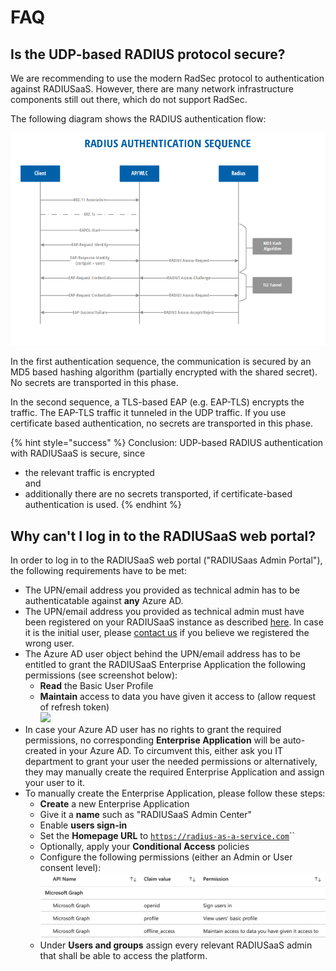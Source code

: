 # FAQ

## Is the UDP-based RADIUS protocol secure?

We are recommending to use the modern RadSec protocol to authentication against RADIUSaaS. However, there are many network infrastructure components still out there, which do not support RadSec.

The following diagram shows the RADIUS authentication flow:

![](../.gitbook/assets/radius-authentication-sequence.png)

In the first authentication sequence, the communication is secured by an MD5 based hashing algorithm (partially encrypted with the shared secret). No secrets are transported in this phase.

In the second sequence, a TLS-based EAP (e.g. EAP-TLS) encrypts the traffic. The EAP-TLS traffic it tunneled in the UDP traffic. If you use certificate based authentication, no secrets are transported in this phase.

{% hint style="success" %}
Conclusion: UDP-based RADIUS authentication with RADIUSaaS is secure, since&#x20;

* the relevant traffic is encrypted\
  and
* additionally there are no secrets transported, if certificate-based authentication is used.
{% endhint %}

## Why can't I log in to the RADIUSaaS web portal?

In order to log in to the RADIUSaaS web portal ("RADIUSaas Admin Portal"), the following requirements have to be met:

* The UPN/email address you provided as technical admin has to be authenticatable against **any** Azure AD.
* The UPN/email address you provided as technical admin must have been registered on your RADIUSaaS instance as described [here](../portal/settings/permissions.md). In case it is the initial user, please [contact us](https://www.radius-as-a-service.com/help/) if you believe we registered the wrong user.
* The Azure AD user object behind the UPN/email address has to be entitled to grant the RADIUSaaS Enterprise Application the following permissions (see screenshot below):
  * **Read** the Basic User Profile
  * **Maintain** access to data you have given it access to (allow request of refresh token)\
    ![](../.gitbook/assets/Screenshot\_2022-04-11\_at\_09\_31\_26.png)
* In case your Azure AD user has no rights to grant the required permissions, no corresponding **Enterprise Application** will be auto-created in your Azure AD. To circumvent this, either ask you IT department to grant your user the needed permissions or alternatively, they may manually create the required Enterprise Application and assign your user to it.
* To manually create the Enterprise Application, please follow these steps:
  * **Create** a new Enterprise Application
  * Give it a **name** such as "RADIUSaaS Admin Center"
  * Enable **users sign-in**
  * Set the **Homepage URL** to [`https://radius-as-a-service.com`](https://radius-as-a-service.com)``
  * Optionally, apply your **Conditional Access** policies
  * Configure the following permissions (either an Admin or User consent level):\
    <img src="../.gitbook/assets/image (78).png" alt="" data-size="original">
  * Under **Users and groups** assign every relevant RADIUSaaS admin that shall be able to access the platform.
